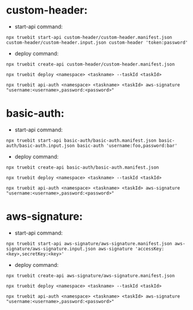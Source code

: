 
# custom-header:

* start-api command:

```
npx truebit start-api custom-header/custom-header.manifest.json custom-header/custom-header.input.json custom-header 'token:password'
```

* deploy command:
```
npx truebit create-api custom-header/custom-header.manifest.json

npx truebit deploy <namespace> <taskname> --taskId <taskId>

npx truebit api-auth <namespace> <taskname> <taskId> aws-signature "username:<username>,password:<password>"
```

# basic-auth:

* start-api command:

```
npx truebit start-api basic-auth/basic-auth.manifest.json basic-auth/basic-auth.input.json basic-auth 'username:foo,password:bar'
```

* deploy command:

```
npx truebit create-api basic-auth/basic-auth.manifest.json

npx truebit deploy <namespace> <taskname> --taskId <taskId>

npx truebit api-auth <namespace> <taskname> <taskId> aws-signature "username:<username>,password:<password>"
```

# aws-signature:

* start-api command:
```
npx truebit start-api aws-signature/aws-signature.manifest.json aws-signature/aws-signature.input.json aws-signature 'accessKey:<key>,secretKey:<key>'
```

* deploy command:

```
npx truebit create-api aws-signature/aws-signature.manifest.json

npx truebit deploy <namespace> <taskname> --taskId <taskId>

npx truebit api-auth <namespace> <taskname> <taskId> aws-signature "username:<username>,password:<password>"
```